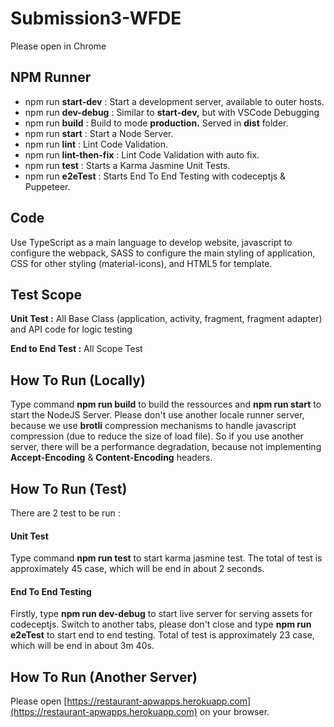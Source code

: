 # Submission3-WFDE

Please open in Chrome

## NPM Runner 

*   npm run **start-dev** : Start a development server, available to outer hosts.
*   npm run **dev-debug** : Similar to **start-dev,** but with VSCode Debugging
*   npm run **build** : Build to mode **production.** Served in **dist** folder.
*   npm run **start** : Start a Node Server.
*   npm run **lint** : Lint Code Validation.
*   npm run **lint-then-fix** : Lint Code Validation with auto fix.
*   npm run **test** : Starts a Karma Jasmine Unit Tests.
*   npm run **e2eTest** : Starts End To End Testing with codeceptjs & Puppeteer.

## Code

Use TypeScript as a main language to develop website, javascript to configure the webpack, SASS to configure the main styling of application, CSS for other styling (material-icons), and HTML5 for template.

## Test Scope

**Unit Test :** All Base Class (application, activity, fragment, fragment adapter) and API code for logic testing

**End to End Test :** All Scope Test


## How To Run (Locally)

Type command **npm run build** to build the ressources and **npm run start** to start the NodeJS Server. Please don't use another locale runner server, because we use **brotli** compression mechanisms to handle javascript compression (due to reduce the size of load file). So if you use another server, there will be a performance degradation, because not implementing **Accept-Encoding** & **Content-Encoding** headers.

## How To Run (Test)

There are 2 test to be run : 

#### Unit Test

Type command **npm run test** to start karma jasmine test. The total of test is approximately 45 case, which will be end in about 2 seconds.

#### End To End Testing

Firstly, type **npm run dev-debug** to start live server for serving assets for codeceptjs. Switch to another tabs, please don't close and type **npm run e2eTest** to start end to end testing. Total of test is approximately 23 case, which will be end in about 3m 40s. 


## How To Run (Another Server)

Please open [https://restaurant-apwapps.herokuapp.com](https://restaurant-apwapps.herokuapp.com) on your browser.


